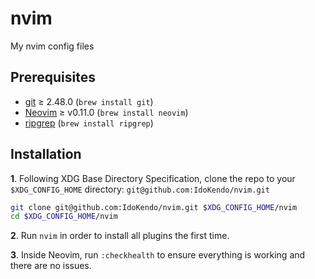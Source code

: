 # nvim
My nvim config files

## Prerequisites

* [git](https://git-scm.com/) ≥ 2.48.0 (`brew install git`)
* [Neovim](https://github.com/neovim/neovim/wiki/Installing-Neovim) ≥ v0.11.0 (`brew install neovim`)
* [ripgrep](https://github.com/BurntSushi/ripgrep) (`brew install ripgrep`)

## Installation
**1**. Following XDG Base Directory Specification, clone the repo to your `$XDG_CONFIG_HOME` directory: `git@github.com:IdoKendo/nvim.git`

```bash
git clone git@github.com:IdoKendo/nvim.git $XDG_CONFIG_HOME/nvim
cd $XDG_CONFIG_HOME/nvim
```

**2**. Run `nvim` in order to install all plugins the first time.

**3**. Inside Neovim, run `:checkhealth` to ensure everything is working and there are no issues.

